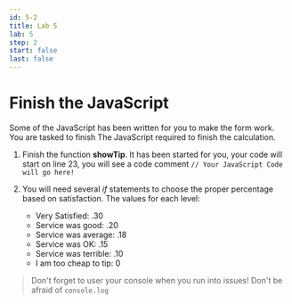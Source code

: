 ```yaml
---
id: 5-2
title: Lab 5
lab: 5
step: 2
start: false
last: false
---
```


# Finish the JavaScript

Some of the JavaScript has been written for you to make the form work. You are tasked to finish
The JavaScript required to finish the calculation.

1. Finish the function **showTip**. It has been started for you, your code will start on line 23, you will see a code comment `// Your JavaScript Code will go here!`

2. You will need several *if* statements to choose the proper percentage based on satisfaction. The values for each level:
    - Very Satisfied: .30
    - Service was good: .20
    - Service was average: .18
    - Service was OK: .15
    - Service was terrible: .10
    - I am too cheap to tip: 0

> Don't forget to user your console when you run into issues! Don't be afraid of `console.log`
